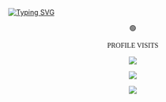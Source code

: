 <a align="left" href="https://git.io/typing-svg">
<img src="https://readme-typing-svg.demolab.com?font=Fira+Code&size=30&duration=3000&pause=1000&color=1FB704&background=EF140F00&width=435&lines=Hi!+I+am+Nivin+Mathew+S;Data+scientist;Freelancer" alt="Typing SVG" />

</a>

<div align="center"><p>🟢<p align="center" style="font-family: Orbitron;"> PROFILE VISITS</p> <img align="center" src="https://profile-counter.glitch.me/nivin77789/count.svg"></div>





 <p  align="center" ><img src="https://github-readme-streak-stats.herokuapp.com/?user=nivin77789&theme=github_dark&hide_border=true&date_format=M%20j%5B%2C%20Y%5D"></p>


 <p  align="center" ><img src="https://leetcard.jacoblin.cool/nivin77789?ext=heatmap"></p>









